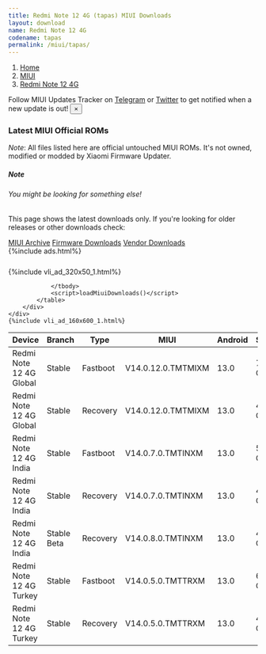 ```yaml
---
title: Redmi Note 12 4G (tapas) MIUI Downloads
layout: download
name: Redmi Note 12 4G
codename: tapas
permalink: /miui/tapas/
---
```

<nav aria-label="breadcrumb">
    <ol class="breadcrumb">
        <li class="breadcrumb-item"><a href="/">Home</a></li>
        <li class="breadcrumb-item"><a href="/miui/">MIUI</a></li>
        <li class="breadcrumb-item active" aria-current="page"><a href="/miui/tapas/">Redmi Note 12 4G</a></li>
    </ol>
</nav>
<div class="alert alert-primary alert-dismissible fade show" role="alert">
    Follow MIUI Updates Tracker on <a href="https://t.me/MIUIUpdatesTracker" class="alert-link">Telegram</a>
     or <a href="https://twitter.com/MiFwUpdater" class="alert-link">Twitter</a> to get notified when a new update is out!
    <button type="button" class="close" data-dismiss="alert" aria-label="Close">
        <span aria-hidden="true">&times;</span>
    </button>
</div>

### Latest MIUI Official ROMs
*Note*: All files listed here are official untouched MIUI ROMs. It's not owned, modified or modded by Xiaomi Firmware Updater.
<div class="card">
  <div class="card-body">
    <h5 class="card-title">Note</h5>
    <h6 class="card-subtitle mb-2 text-muted">You might be looking for something else!</h6>
    <p class="card-text">This page shows the latest downloads only.
     If you're looking for older releases or other downloads check:</p>
    <a href="/archive/miui/tapas/" class="card-link">MIUI Archive</a>
    <a href="/firmware/tapas/" class="card-link">Firmware Downloads</a>
    <a href="/vendor/tapas/" class="card-link">Vendor Downloads</a>
  </div>
</div>
{%include ads.html%}
<div class="row justify-content-center">
    <div class="col-10">
        <div class="table-responsive-md" style="margin-top: 25px;">
            {%include vli_ad_320x50_1.html%}
            <table id="miui" class="display dt-responsive nowrap compact table table-striped table-hover table-sm">
                <thead class="thead-dark">
                    <tr>
                        <th data-ref="device">Device</th>
                        <th data-ref="branch">Branch</th>
                        <th data-ref="type">Type</th>
                        <th data-ref="miui">MIUI</th>
                        <th data-ref="android">Android</th>
                        <th data-ref="size">Size</th>
                        <th data-ref="size">Date</th>
                        <th data-ref="link">Link</th>
                    </tr>
                </thead>
                <tbody>
                <tr><td>Redmi Note 12 4G Global</td><td>Stable</td><td>Fastboot</td><td>V14.0.12.0.TMTMIXM</td><td>13.0</td><td>7.1 GB</td><td>2023-07-11</td><td><a href="/miui/tapas/stable/V14.0.12.0.TMTMIXM/">Download</a></td></tr>
<tr><td>Redmi Note 12 4G Global</td><td>Stable</td><td>Recovery</td><td>V14.0.12.0.TMTMIXM</td><td>13.0</td><td>4.2 GB</td><td>2023-07-14</td><td><a href="/miui/tapas/stable/V14.0.12.0.TMTMIXM/">Download</a></td></tr>
<tr><td>Redmi Note 12 4G India</td><td>Stable</td><td>Fastboot</td><td>V14.0.7.0.TMTINXM</td><td>13.0</td><td>5.6 GB</td><td>2023-07-19</td><td><a href="/miui/tapas/stable/V14.0.7.0.TMTINXM/">Download</a></td></tr>
<tr><td>Redmi Note 12 4G India</td><td>Stable</td><td>Recovery</td><td>V14.0.7.0.TMTINXM</td><td>13.0</td><td>4.1 GB</td><td>2023-07-27</td><td><a href="/miui/tapas/stable/V14.0.7.0.TMTINXM/">Download</a></td></tr>
<tr><td>Redmi Note 12 4G India</td><td>Stable Beta</td><td>Recovery</td><td>V14.0.8.0.TMTINXM</td><td>13.0</td><td>4.1 GB</td><td>2023-09-07</td><td><a href="/miui/tapas/stable beta/V14.0.8.0.TMTINXM/">Download</a></td></tr>
<tr><td>Redmi Note 12 4G Turkey</td><td>Stable</td><td>Fastboot</td><td>V14.0.5.0.TMTTRXM</td><td>13.0</td><td>6.1 GB</td><td>2023-07-17</td><td><a href="/miui/tapas/stable/V14.0.5.0.TMTTRXM/">Download</a></td></tr>
<tr><td>Redmi Note 12 4G Turkey</td><td>Stable</td><td>Recovery</td><td>V14.0.5.0.TMTTRXM</td><td>13.0</td><td>4.1 GB</td><td>2023-07-25</td><td><a href="/miui/tapas/stable/V14.0.5.0.TMTTRXM/">Download</a></td></tr>

                </tbody>
                <script>loadMiuiDownloads()</script>
            </table>
        </div>
    </div>
    {%include vli_ad_160x600_1.html%}
</div>
